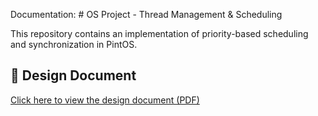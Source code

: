 Documentation: # OS Project - Thread Management & Scheduling

This repository contains an implementation of priority-based scheduling and synchronization in PintOS.

## 📄 Design Document
[Click here to view the design document (PDF)](https://github.com/CharanNara/os-project/blob/main/pa1_design_documentation_cnara.pdf)
